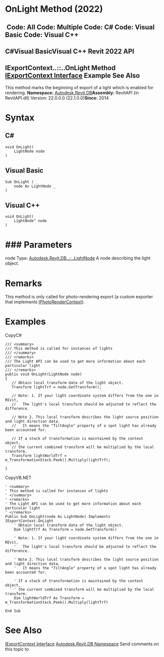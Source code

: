 # OnLight Method (2022)

﻿
 Code: All Code: Multiple Code: C# Code: Visual Basic Code: Visual C++   
---  
C#Visual BasicVisual C++
Revit 2022 API  
---  
IExportContext..::..OnLight Method   
[IExportContext Interface](7d0dc6df-db0e-6a07-3b42-8dde1bedb3c1.md "IExportContext Interface") Example See Also  
---  
This method marks the beginning of export of a light which is enabled for rendering. 
**Namespace:** [Autodesk.Revit.DB](87546ba7-461b-c646-cbb1-2cb8f5bff8b2.md "Autodesk.Revit.DB Namespace")**Assembly:** RevitAPI (in RevitAPI.dll) Version: 22.0.0.0 (22.1.0.0)**Since:** 2014 
# Syntax
C#  
---  
```text
void OnLight(
	LightNode node
)
```
  
Visual Basic  
---  
```text
Sub OnLight ( _
	node As LightNode _
)
```
  
Visual C++  
---  
```text
void OnLight(
	LightNode^ node
)
```
  
# ### Parameters
node
    Type: [Autodesk.Revit.DB..::..LightNode](3904e399-f67a-a111-d963-5f91665b233c.md "LightNode Class") A node describing the light object. 
# Remarks
This method is only called for photo-rendering export (a custom exporter that implements [IPhotoRenderContext](d09d4ea2-1090-f2b9-8073-5fb8a796babf.md "IPhotoRenderContext Interface")). 
# Examples
CopyC#
```text
/// <summary>
/// This method is called for instances of lights
/// </summary>
/// <remarks>
/// The Light API can be used to get more information about each particular light
/// </remarks>
public void OnLight(LightNode node)
{
   // Obtain local transform data of the light object.
   Transform lightTrf = node.GetTransform();

   // Note: 1. If your light coordinate system differs from the one in REvit, 
   //   The light's local transform should be adjusted to reflect the difference.

   // Note 2. This local transform describes the light source position and light direction data.
   //   It means the "TiltAngle" property of a spot light has already been accounted for.

   // If a stack of transformation is maintained by the context object,
   // the current combined transform will be multiplied by the local transform.
   Transform lightWorldTrf = m_TransformationStack.Peek().Multiply(lightTrf);

}
```

CopyVB.NET
```text
' <summary>
' This method is called for instances of lights
' </summary>
' <remarks>
' The Light API can be used to get more information about each particular light
' </remarks>
Public Sub OnLight(node As LightNode) Implements IExportContext.OnLight
    ' Obtain local transform data of the light object.
    Dim lightTrf As Transform = node.GetTransform()

    ' Note: 1. If your light coordinate system differs from the one in REvit, 
    '   The light's local transform should be adjusted to reflect the difference.

    ' Note 2. This local transform describes the light source position and light direction data.
    '   It means the "TiltAngle" property of a spot light has already been accounted for.

    ' If a stack of transformation is maintained by the context object,
    ' the current combined transform will be multiplied by the local transform.
    Dim lightWorldTrf As Transform = m_TransformationStack.Peek().Multiply(lightTrf)

End Sub
```

# See Also
[IExportContext Interface](7d0dc6df-db0e-6a07-3b42-8dde1bedb3c1.md "IExportContext Interface")
[Autodesk.Revit.DB Namespace](87546ba7-461b-c646-cbb1-2cb8f5bff8b2.md "Autodesk.Revit.DB Namespace")
Send comments on this topic to 